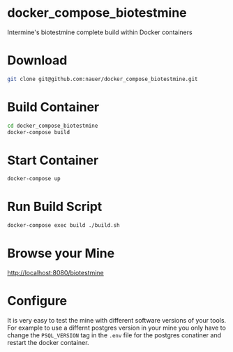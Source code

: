 # docker_compose_biotestmine
Intermine's biotestmine complete build within Docker containers

# Download
~~~bash
git clone git@github.com:nauer/docker_compose_biotestmine.git
~~~

# Build Container
~~~bash
cd docker_compose_biotestmine
docker-compose build
~~~

# Start Container
~~~bash
docker-compose up
~~~

# Run Build Script
~~~bash
docker-compose exec build ./build.sh
~~~

# Browse your Mine
[http://localhost:8080/biotestmine]([http://localhost:8080/biotestmine)

# Configure
It is very easy to test the mine with different software versions of your tools. For example to use a differnt postgres
version in your mine you only have to change the `PSQL_VERSION` tag in the `.env` file for the postgres conatiner and 
restart the docker container.

